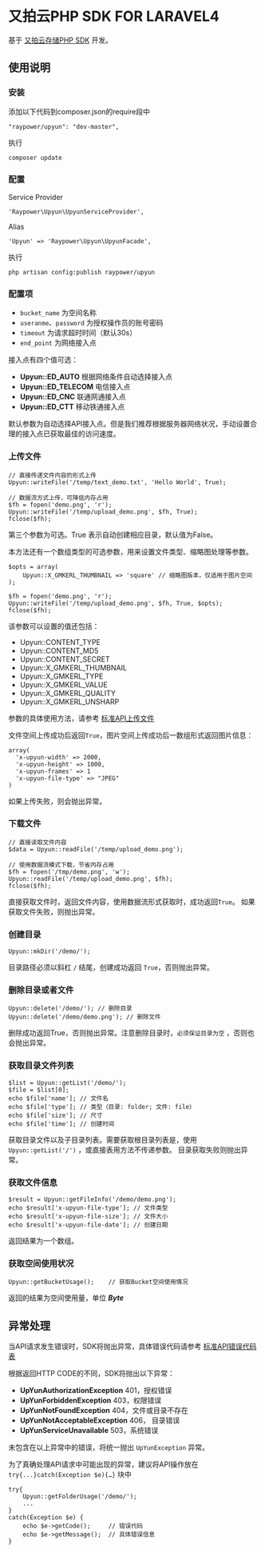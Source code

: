 # 又拍云PHP SDK FOR LARAVEL4

基于 [又拍云存储PHP SDK](https://github.com/upyun/php-sdk/) 开发。

## 使用说明

### 安装
添加以下代码到composer.json的require段中
````
"raypower/upyun": "dev-master",
````
执行
````
composer update
````

### 配置
Service Provider
````
'Raypower\Upyun\UpyunServiceProvider',
````
Alias
````
'Upyun' => 'Raypower\Upyun\UpyunFacade',
````
执行
````
php artisan config:publish raypower/upyun
````
### 配置项

* `bucket_name` 为空间名称
* `useranme`、`password` 为授权操作员的账号密码
* `timeout` 为请求超时时间（默认30s）
* `end_point` 为网络接入点


接入点有四个值可选：

* **Upyun::ED_AUTO** 根据网络条件自动选择接入点
* **Upyun::ED_TELECOM** 电信接入点
* **Upyun::ED_CNC** 联通网通接入点
* **Upyun::ED_CTT** 移动铁通接入点

默认参数为自动选择API接入点。但是我们推荐根据服务器网络状况，手动设置合理的接入点已获取最佳的访问速度。


### 上传文件

````
// 直接传递文件内容的形式上传
Upyun::writeFile('/temp/text_demo.txt', 'Hello World', True);

// 数据流方式上传，可降低内存占用
$fh = fopen('demo.png', 'r');
Upyun::writeFile('/temp/upload_demo.png', $fh, True);
fclose($fh);
````
第三个参数为可选。True 表示自动创建相应目录，默认值为False。

本方法还有一个数组类型的可选参数，用来设置文件类型、缩略图处理等参数。

````
$opts = array(
	Upyun::X_GMKERL_THUMBNAIL => 'square' // 缩略图版本，仅适用于图片空间
);

$fh = fopen('demo.png', 'r');
Upyun::writeFile('/temp/upload_demo.png', $fh, True, $opts);
fclose($fh);
````
该参数可以设置的值还包括：

* Upyun::CONTENT_TYPE
* Upyun::CONTENT_MD5
* Upyun::CONTENT_SECRET
* Upyun::X_GMKERL_THUMBNAIL
* Upyun::X_GMKERL_TYPE
* Upyun::X_GMKERL_VALUE
* Upyun::X_GMKERL_QUALITY
* Upyun::X_GMKERL_UNSHARP

参数的具体使用方法，请参考 [标准API上传文件](http://wiki.upyun.com/index.php?title=%E6%A0%87%E5%87%86API%E4%B8%8A%E4%BC%A0%E6%96%87%E4%BB%B6)

文件空间上传成功后返回`True`，图片空间上传成功后一数组形式返回图片信息：

````
array(
  'x-upyun-width' => 2000,
  'x-upyun-height' => 1000,
  'x-upyun-frames' => 1
  'x-upyun-file-type' => "JPEG"
)
````
如果上传失败，则会抛出异常。

### 下载文件
````
// 直接读取文件内容
$data = Upyun::readFile('/temp/upload_demo.png');

// 使用数据流模式下载，节省内存占用
$fh = fopen('/tmp/demo.png', 'w');
Upyun::readFile('/temp/upload_demo.png', $fh);
fclose($fh);
````

直接获取文件时，返回文件内容，使用数据流形式获取时，成功返回`True`。
如果获取文件失败，则抛出异常。

### 创建目录
````
Upyun::mkDir('/demo/');
````
目录路径必须以斜杠 `/` 结尾，创建成功返回 `True`，否则抛出异常。

### 删除目录或者文件
````
Upyun::delete('/demo/'); // 删除目录
Upyun::delete('/demo/demo.png'); // 删除文件
````
删除成功返回True，否则抛出异常。注意删除目录时，`必须保证目录为空` ，否则也会抛出异常。

### 获取目录文件列表
````
$list = Upyun::getList('/demo/');
$file = $list[0];
echo $file['name'];	// 文件名
echo $file['type'];	// 类型（目录: folder; 文件: file）
echo $file['size'];	// 尺寸
echo $file['time'];	// 创建时间
````
获取目录文件以及子目录列表。需要获取根目录列表是，使用 `Upyun::getList('/')` ，或直接表用方法不传递参数。
目录获取失败则抛出异常。

### 获取文件信息
````
$result = Upyun::getFileInfo('/demo/demo.png');
echo $result['x-upyun-file-type']; // 文件类型
echo $result['x-upyun-file-size']; // 文件大小
echo $result['x-upyun-file-date']; // 创建日期
````
返回结果为一个数组。

### 获取空间使用状况
````
Upyun::getBucketUsage();	// 获取Bucket空间使用情况
````
返回的结果为空间使用量，单位 ***Byte***

## 异常处理
当API请求发生错误时，SDK将抛出异常，具体错误代码请参考 [标准API错误代码表](http://wiki.upyun.com/index.php?title=%E6%A0%87%E5%87%86API%E9%94%99%E8%AF%AF%E4%BB%A3%E7%A0%81%E8%A1%A8)

根据返回HTTP CODE的不同，SDK将抛出以下异常：

* **UpYunAuthorizationException** 401，授权错误
* **UpYunForbiddenException** 403，权限错误
* **UpYunNotFoundException** 404，文件或目录不存在
* **UpYunNotAcceptableException** 406， 目录错误
* **UpYunServiceUnavailable** 503，系统错误

未包含在以上异常中的错误，将统一抛出 `UpYunException` 异常。

为了真确处理API请求中可能出现的异常，建议将API操作放在`try{...}catch(Exception $e){…}` 块中

````
try{
	Upyun::getFolderUsage('/demo/');
	...
}
catch(Exception $e) {
	echo $e->getCode();		// 错误代码
	echo $e->getMessage();	// 具体错误信息
}
````